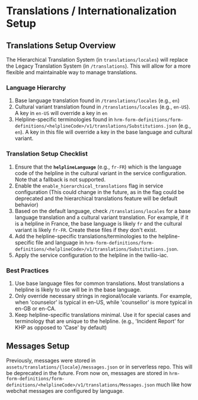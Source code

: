 # Translations / Internationalization Setup

## Translations Setup Overview

The Hierarchical Translation System (in `translations/locales`) will replace the Legacy Translation System (in `/translations`). This will allow for a more flexible and maintainable way to manage translations.

### Language Hierarchy
1. Base language translation found in `/translations/locales` (e.g., `en`)
2. Cultural variant translation found in `/translations/locales` (e.g., `en-US`). A key in `en-US` will override a key in `en`
3. Helpline-specific terminologies found in `hrm-form-definitions/form-definitions/<helplineCode>/v1/translations/Substitutions.json` (e.g., `en`). A key in this file will override a key in the base language and cultural variant.

### Translation Setup Checklist
1. Ensure that the **`helplineLanguage`** (e.g., `fr-FR`) which is the language code of the helpline in the cultural variant in the service configuration. Note that a fallback is not supported.
2. Enable the `enable_hierarchical_translations` flag in service configuration (This could change in the future, as in the flag could be deprecated and the hierarchical translations feature will be default behavior)
3. Based on the default language, check `/translations/locales` for a base language translation and a cultural variant translation. For example, if it is a helpline in France, the base language is likely `fr` and the cultural variant is likely `fr-FR`. Create these files if they don't exist.
4. Add the helpline-specific translations/terminologies to the helpline-specific file and language in `hrm-form-definitions/form-definitions/<helplineCode>/v1/translations/Substitutions.json`.
5. Apply the service configuration to the helpline in the twilio-iac.

### Best Practices

1. Use base language files for common translations. Most translations a helpline is likely to use will be in the base language.
2. Only override necessary strings in regional/locale variants. For example, when 'counselor' is typical in en-US, while 'counsellor' is more typical in en-GB or en-CA.
3. Keep helpline-specific translations minimal. Use it for special cases and terminology that are unique to the helpline. (e.g., 'Incident Report' for KHP as opposed to 'Case' by default)


## Messages Setup

Previously, messages were stored in `assets/translations/{locale}/messages.json` or in serverless repo. This will be deprecated in the future. From now on, messages are stored in `hrm-form-definitions/form-definitions/<helplineCode>/v1/translations/Messages.json` much like how webchat messages are configured by language.